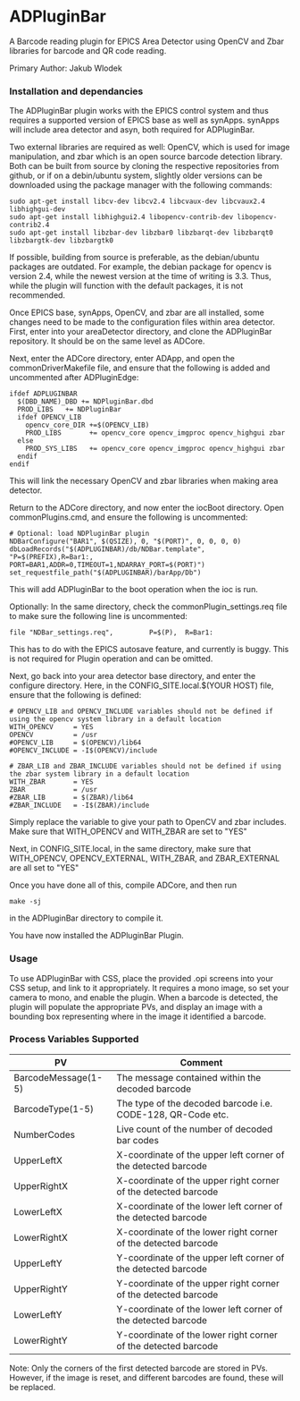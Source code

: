 # ADPluginBar

A Barcode reading plugin for EPICS Area Detector using OpenCV and Zbar libraries
for barcode and QR code reading.

Primary Author: Jakub Wlodek

### Installation and dependancies

The ADPluginBar plugin works with the EPICS control system and thus requires a supported version of
EPICS base as well as synApps. synApps will include area detector and asyn, both required for ADPluginBar.

Two external libraries are required as well: OpenCV, which is used for image manipulation, and zbar
which is an open source barcode detection library. Both can be built from source by cloning the
respective repositories from github, or if on a debin/ubuntu system, slightly older versions can
be downloaded using the package manager with the following commands:

```
sudo apt-get install libcv-dev libcv2.4 libcvaux-dev libcvaux2.4 libhighgui-dev 
sudo apt-get install libhighgui2.4 libopencv-contrib-dev libopencv-contrib2.4
sudo apt-get install libzbar-dev libzbar0 libzbarqt-dev libzbarqt0 libzbargtk-dev libzbargtk0
```

If possible, building from source is preferable, as the debian/ubuntu packages are outdated.
For example, the debian package for opencv is version 2.4, while the newest version at the time
of writing is 3.3. Thus, while the plugin will function with the default packages, it is not 
recommended.

Once EPICS base, synApps, OpenCV, and zbar are all installed, some changes need to be made to the
configuration files within area detector. First, enter into your areaDetector directory, and
clone the ADPluginBar repository. It should be on the same level as ADCore.

Next, enter the ADCore directory, enter ADApp, and open the commonDriverMakefile file,
 and ensure that the following is added and uncommented after ADPluginEdge:

```
ifdef ADPLUGINBAR
  $(DBD_NAME)_DBD += NDPluginBar.dbd
  PROD_LIBS	  += NDPluginBar
  ifdef OPENCV_LIB
    opencv_core_DIR +=$(OPENCV_LIB)
    PROD_LIBS       += opencv_core opencv_imgproc opencv_highgui zbar
  else
    PROD_SYS_LIBS   += opencv_core opencv_imgproc opencv_highgui zbar
  endif
endif
```

This will link the necessary OpenCV and zbar libraries when making area detector.

Return to the ADCore directory, and now enter the iocBoot directory. Open commonPlugins.cmd,
and ensure the following is uncommented:

```
# Optional: load NDPluginBar plugin
NDBarConfigure("BAR1", $(QSIZE), 0, "$(PORT)", 0, 0, 0, 0)
dbLoadRecords("$(ADPLUGINBAR)/db/NDBar.template",  "P=$(PREFIX),R=Bar1:, PORT=BAR1,ADDR=0,TIMEOUT=1,NDARRAY_PORT=$(PORT)")
set_requestfile_path("$(ADPLUGINBAR)/barApp/Db")
```

This will add ADPluginBar to the boot operation when the ioc is run.

Optionally:
In the same directory, check the commonPlugin_settings.req file to make sure the following line is uncommented:

```
file "NDBar_settings.req",         P=$(P),  R=Bar1:
```
This has to do with the EPICS autosave feature, and currently is buggy. This is not required for Plugin operation and can
be omitted.

Next, go back into your area detector base directory, and enter the configure directory.
Here, in the CONFIG_SITE.local.$(YOUR HOST) file, ensure that the following is defined:

```
# OPENCV_LIB and OPENCV_INCLUDE variables should not be defined if using the opencv system library in a default location
WITH_OPENCV     = YES 
OPENCV          = /usr
#OPENCV_LIB     = $(OPENCV)/lib64
#OPENCV_INCLUDE = -I$(OPENCV)/include

# ZBAR_LIB and ZBAR_INCLUDE variables should not be defined if using the zbar system library in a default location
WITH_ZBAR       = YES 
ZBAR            = /usr
#ZBAR_LIB       = $(ZBAR)/lib64
#ZBAR_INCLUDE   = -I$(ZBAR)/include
```

Simply replace the variable to give your path to OpenCV and zbar includes. Make sure that WITH_OPENCV and WITH_ZBAR are
set to "YES"

Next, in CONFIG_SITE.local, in the same directory, make sure that WITH_OPENCV, OPENCV_EXTERNAL,
WITH_ZBAR, and ZBAR_EXTERNAL are all set to "YES"

Once you have done all of this, compile ADCore, and then run

```
make -sj
```

in the ADPluginBar directory to compile it.

You have now installed the ADPluginBar Plugin.

### Usage

To use ADPluginBar with CSS, place the provided .opi screens into your CSS setup, and link to it
appropriately. It requires a mono image, so set your camera to mono, and enable the plugin.
When a barcode is detected, the plugin will populate the appropriate PVs, and display an image with 
a bounding box representing where in the image it identified a barcode.

### Process Variables Supported

PV		|  Comment
----------------|---------------
BarcodeMessage(1-5)  |  The message contained within the decoded barcode
BarcodeType(1-5)     |  The type of the decoded barcode i.e. CODE-128, QR-Code etc.
NumberCodes     |  Live count of the number of decoded bar codes
UpperLeftX	|  X-coordinate of the upper left corner of the detected barcode
UpperRightX	|  X-coordinate of the upper right corner of the detected barcode
LowerLeftX	|  X-coordinate of the lower left corner of the detected barcode
LowerRightX	|  X-coordinate of the lower right corner of the detected barcode 
UpperLeftY	|  Y-coordinate of the upper left corner of the detected barcode
UpperRightY	|  Y-coordinate of the upper right corner of the detected barcode
LowerLeftY	|  Y-coordinate of the lower left corner of the detected barcode
LowerRightY	|  Y-coordinate of the lower right corner of the detected barcode


Note: Only the corners of the first detected barcode are stored in PVs. However,
if the image is reset, and different barcodes are found, these will be replaced.
